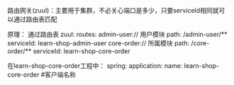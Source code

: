 路由网关(zuul)：主要用于集群，不必关心端口是多少，只要serviceId相同就可以通过路由表匹配

原理：
通过路由表
zuul:
  routes:
    admin-user:// 用户模块
      path: /admin-user/**
      serviceId: learn-shop-admin-user
    core-order:// 所属模块
          path: /core-order/**
          serviceId: learn-shop-core-order
          

在learn-shop-core-order工程中：
spring:
  application:
    name: learn-shop-core-order #客户端名称